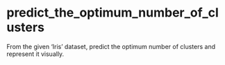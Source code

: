 # predict_the_optimum_number_of_clusters
From the given ‘Iris’ dataset, predict the optimum number of clusters and represent it visually.
